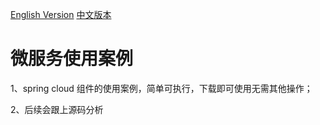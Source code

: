 [English Version](docs/README_en.md)
[中文版本](docs/README_zh.md)


# 微服务使用案例

1、spring cloud 组件的使用案例，简单可执行，下载即可使用无需其他操作；

2、后续会跟上源码分析

